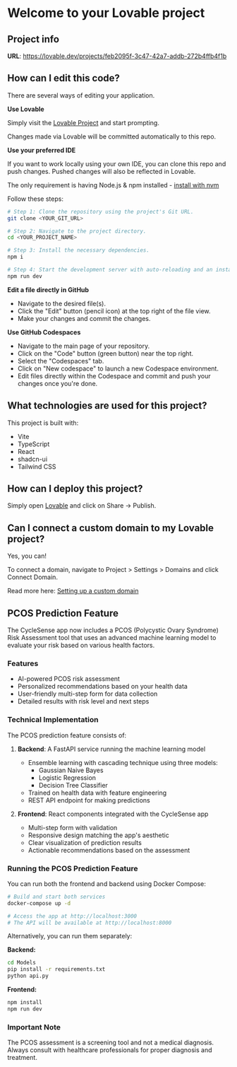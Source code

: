 # Welcome to your Lovable project

## Project info

**URL**: https://lovable.dev/projects/feb2095f-3c47-42a7-addb-272b4ffb4f1b

## How can I edit this code?

There are several ways of editing your application.

**Use Lovable**

Simply visit the [Lovable Project](https://lovable.dev/projects/feb2095f-3c47-42a7-addb-272b4ffb4f1b) and start prompting.

Changes made via Lovable will be committed automatically to this repo.

**Use your preferred IDE**

If you want to work locally using your own IDE, you can clone this repo and push changes. Pushed changes will also be reflected in Lovable.

The only requirement is having Node.js & npm installed - [install with nvm](https://github.com/nvm-sh/nvm#installing-and-updating)

Follow these steps:

```sh
# Step 1: Clone the repository using the project's Git URL.
git clone <YOUR_GIT_URL>

# Step 2: Navigate to the project directory.
cd <YOUR_PROJECT_NAME>

# Step 3: Install the necessary dependencies.
npm i

# Step 4: Start the development server with auto-reloading and an instant preview.
npm run dev
```

**Edit a file directly in GitHub**

- Navigate to the desired file(s).
- Click the "Edit" button (pencil icon) at the top right of the file view.
- Make your changes and commit the changes.

**Use GitHub Codespaces**

- Navigate to the main page of your repository.
- Click on the "Code" button (green button) near the top right.
- Select the "Codespaces" tab.
- Click on "New codespace" to launch a new Codespace environment.
- Edit files directly within the Codespace and commit and push your changes once you're done.

## What technologies are used for this project?

This project is built with:

- Vite
- TypeScript
- React
- shadcn-ui
- Tailwind CSS

## How can I deploy this project?

Simply open [Lovable](https://lovable.dev/projects/feb2095f-3c47-42a7-addb-272b4ffb4f1b) and click on Share -> Publish.

## Can I connect a custom domain to my Lovable project?

Yes, you can!

To connect a domain, navigate to Project > Settings > Domains and click Connect Domain.

Read more here: [Setting up a custom domain](https://docs.lovable.dev/tips-tricks/custom-domain#step-by-step-guide)

## PCOS Prediction Feature

The CycleSense app now includes a PCOS (Polycystic Ovary Syndrome) Risk Assessment tool that uses an advanced machine learning model to evaluate your risk based on various health factors.

### Features

- AI-powered PCOS risk assessment
- Personalized recommendations based on your health data
- User-friendly multi-step form for data collection
- Detailed results with risk level and next steps

### Technical Implementation

The PCOS prediction feature consists of:

1. **Backend**: A FastAPI service running the machine learning model
   - Ensemble learning with cascading technique using three models:
     - Gaussian Naive Bayes
     - Logistic Regression
     - Decision Tree Classifier
   - Trained on health data with feature engineering
   - REST API endpoint for making predictions

2. **Frontend**: React components integrated with the CycleSense app
   - Multi-step form with validation
   - Responsive design matching the app's aesthetic
   - Clear visualization of prediction results
   - Actionable recommendations based on the assessment

### Running the PCOS Prediction Feature

You can run both the frontend and backend using Docker Compose:

```sh
# Build and start both services
docker-compose up -d

# Access the app at http://localhost:3000
# The API will be available at http://localhost:8000
```

Alternatively, you can run them separately:

**Backend:**
```sh
cd Models
pip install -r requirements.txt
python api.py
```

**Frontend:**
```sh
npm install
npm run dev
```

### Important Note

The PCOS assessment is a screening tool and not a medical diagnosis. Always consult with healthcare professionals for proper diagnosis and treatment.
